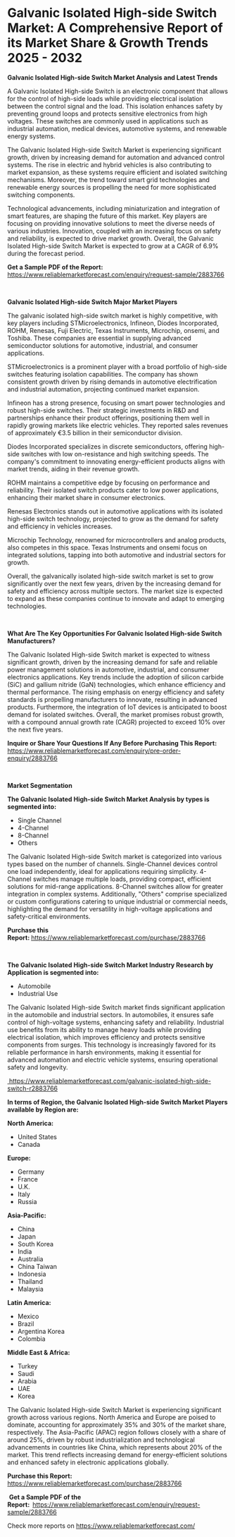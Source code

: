 <p><h1>Galvanic Isolated High-side Switch Market: A Comprehensive Report of its Market Share & Growth Trends 2025 - 2032</h1></p><p><strong>Galvanic Isolated High-side Switch Market Analysis and Latest Trends</strong></p>
<p><p>A Galvanic Isolated High-side Switch is an electronic component that allows for the control of high-side loads while providing electrical isolation between the control signal and the load. This isolation enhances safety by preventing ground loops and protects sensitive electronics from high voltages. These switches are commonly used in applications such as industrial automation, medical devices, automotive systems, and renewable energy systems.</p><p>The Galvanic Isolated High-side Switch Market is experiencing significant growth, driven by increasing demand for automation and advanced control systems. The rise in electric and hybrid vehicles is also contributing to market expansion, as these systems require efficient and isolated switching mechanisms. Moreover, the trend toward smart grid technologies and renewable energy sources is propelling the need for more sophisticated switching components.</p><p>Technological advancements, including miniaturization and integration of smart features, are shaping the future of this market. Key players are focusing on providing innovative solutions to meet the diverse needs of various industries. Innovation, coupled with an increasing focus on safety and reliability, is expected to drive market growth. Overall, the Galvanic Isolated High-side Switch Market is expected to grow at a CAGR of 6.9% during the forecast period.</p></p>
<p><strong>Get a Sample PDF of the Report:&nbsp;</strong> <a href="https://www.reliablemarketforecast.com/enquiry/request-sample/2883766?utm_campaign=2721&utm_medium=2&utm_source=Github&utm_content=ia&utm_term=13032025&utm_id=galvanic-isolated-high-side-switch">https://www.reliablemarketforecast.com/enquiry/request-sample/2883766</a></p>
<p>&nbsp;</p>
<p><strong>Galvanic Isolated High-side Switch Major Market Players</strong></p>
<p><p>The galvanic isolated high-side switch market is highly competitive, with key players including STMicroelectronics, Infineon, Diodes Incorporated, ROHM, Renesas, Fuji Electric, Texas Instruments, Microchip, onsemi, and Toshiba. These companies are essential in supplying advanced semiconductor solutions for automotive, industrial, and consumer applications.</p><p>STMicroelectronics is a prominent player with a broad portfolio of high-side switches featuring isolation capabilities. The company has shown consistent growth driven by rising demands in automotive electrification and industrial automation, projecting continued market expansion.</p><p>Infineon has a strong presence, focusing on smart power technologies and robust high-side switches. Their strategic investments in R&D and partnerships enhance their product offerings, positioning them well in rapidly growing markets like electric vehicles. They reported sales revenues of approximately €3.5 billion in their semiconductor division.</p><p>Diodes Incorporated specializes in discrete semiconductors, offering high-side switches with low on-resistance and high switching speeds. The company's commitment to innovating energy-efficient products aligns with market trends, aiding in their revenue growth.</p><p>ROHM maintains a competitive edge by focusing on performance and reliability. Their isolated switch products cater to low power applications, enhancing their market share in consumer electronics.</p><p>Renesas Electronics stands out in automotive applications with its isolated high-side switch technology, projected to grow as the demand for safety and efficiency in vehicles increases.</p><p>Microchip Technology, renowned for microcontrollers and analog products, also competes in this space. Texas Instruments and onsemi focus on integrated solutions, tapping into both automotive and industrial sectors for growth.</p><p>Overall, the galvanically isolated high-side switch market is set to grow significantly over the next few years, driven by the increasing demand for safety and efficiency across multiple sectors. The market size is expected to expand as these companies continue to innovate and adapt to emerging technologies.</p></p>
<p>&nbsp;</p>
<p><strong>What Are The Key Opportunities For Galvanic Isolated High-side Switch Manufacturers?</strong></p>
<p><p>The Galvanic Isolated High-side Switch market is expected to witness significant growth, driven by the increasing demand for safe and reliable power management solutions in automotive, industrial, and consumer electronics applications. Key trends include the adoption of silicon carbide (SiC) and gallium nitride (GaN) technologies, which enhance efficiency and thermal performance. The rising emphasis on energy efficiency and safety standards is propelling manufacturers to innovate, resulting in advanced products. Furthermore, the integration of IoT devices is anticipated to boost demand for isolated switches. Overall, the market promises robust growth, with a compound annual growth rate (CAGR) projected to exceed 10% over the next five years.</p></p>
<p><strong>Inquire or Share Your Questions If Any Before Purchasing This Report:</strong> <a href="https://www.reliablemarketforecast.com/enquiry/pre-order-enquiry/2883766?utm_campaign=2721&utm_medium=2&utm_source=Github&utm_content=ia&utm_term=13032025&utm_id=galvanic-isolated-high-side-switch">https://www.reliablemarketforecast.com/enquiry/pre-order-enquiry/2883766</a></p>
<p>&nbsp;</p>
<p><strong>Market Segmentation</strong></p>
<p><strong>The Galvanic Isolated High-side Switch Market Analysis by types is segmented into:</strong></p>
<p><ul><li>Single Channel</li><li>4-Channel</li><li>8-Channel</li><li>Others</li></ul></p>
<p><p>The Galvanic Isolated High-side Switch market is categorized into various types based on the number of channels. Single-Channel devices control one load independently, ideal for applications requiring simplicity. 4-Channel switches manage multiple loads, providing compact, efficient solutions for mid-range applications. 8-Channel switches allow for greater integration in complex systems. Additionally, "Others" comprise specialized or custom configurations catering to unique industrial or commercial needs, highlighting the demand for versatility in high-voltage applications and safety-critical environments.</p></p>
<p><strong>Purchase this Report:&nbsp;</strong><a href="https://www.reliablemarketforecast.com/purchase/2883766?utm_campaign=2721&utm_medium=2&utm_source=Github&utm_content=ia&utm_term=13032025&utm_id=galvanic-isolated-high-side-switch">https://www.reliablemarketforecast.com/purchase/2883766</a></p>
<p>&nbsp;</p>
<p><strong>The Galvanic Isolated High-side Switch Market Industry Research by Application is segmented into:</strong></p>
<p><ul><li>Automobile</li><li>Industrial Use</li></ul></p>
<p><p>The Galvanic Isolated High-side Switch market finds significant application in the automobile and industrial sectors. In automobiles, it ensures safe control of high-voltage systems, enhancing safety and reliability. Industrial use benefits from its ability to manage heavy loads while providing electrical isolation, which improves efficiency and protects sensitive components from surges. This technology is increasingly favored for its reliable performance in harsh environments, making it essential for advanced automation and electric vehicle systems, ensuring operational safety and longevity.</p></p>
<p><a href="https://www.reliablemarketforecast.com/galvanic-isolated-high-side-switch-r2883766?utm_campaign=2721&utm_medium=2&utm_source=Github&utm_content=ia&utm_term=13032025&utm_id=galvanic-isolated-high-side-switch">&nbsp;https://www.reliablemarketforecast.com/galvanic-isolated-high-side-switch-r2883766</a></p>
<p><strong>In terms of Region, the Galvanic Isolated High-side Switch Market Players available by Region are:</strong></p>
<p>
    <p> <strong> North America: </strong>
        <ul>
            <li>United States</li>
            <li>Canada</li>
        </ul>
        </p> 
    <p> <strong> Europe: </strong>
        <ul>
            <li>Germany</li>
            <li>France</li>
            <li>U.K.</li>
            <li>Italy</li>
            <li>Russia</li>
        </ul>
        </p> 
    <p> <strong> Asia-Pacific: </strong>
        <ul>
            <li>China</li>
            <li>Japan</li>
            <li>South Korea</li>
            <li>India</li>
            <li>Australia</li>
            <li>China Taiwan</li>
            <li>Indonesia</li>
            <li>Thailand</li>
            <li>Malaysia</li>
        </ul>
        </p> 
    <p> <strong> Latin America: </strong>
        <ul>
            <li>Mexico</li>
            <li>Brazil</li>
            <li>Argentina Korea</li>
            <li>Colombia</li>
        </ul>
        </p> 
    <p> <strong> Middle East & Africa: </strong>
        <ul>
            <li>Turkey</li>
            <li>Saudi</li>
            <li>Arabia</li>
            <li>UAE</li>
            <li>Korea</li>
        </ul>
    </p>
    </p>
<p><p>The Galvanic Isolated High-side Switch Market is experiencing significant growth across various regions. North America and Europe are poised to dominate, accounting for approximately 35% and 30% of the market share, respectively. The Asia-Pacific (APAC) region follows closely with a share of around 25%, driven by robust industrialization and technological advancements in countries like China, which represents about 20% of the market. This trend reflects increasing demand for energy-efficient solutions and enhanced safety in electronic applications globally.</p></p>
<p><strong>Purchase this Report: </strong><a href="https://www.reliablemarketforecast.com/purchase/2883766?utm_campaign=2721&utm_medium=2&utm_source=Github&utm_content=ia&utm_term=13032025&utm_id=galvanic-isolated-high-side-switch">https://www.reliablemarketforecast.com/purchase/2883766</a></p>
<p>&nbsp;<strong>Get a Sample PDF of the Report:&nbsp;&nbsp;</strong><a href="https://www.reliablemarketforecast.com/enquiry/request-sample/2883766?utm_campaign=2721&utm_medium=2&utm_source=Github&utm_content=ia&utm_term=13032025&utm_id=galvanic-isolated-high-side-switch">https://www.reliablemarketforecast.com/enquiry/request-sample/2883766</a></p>
<p><strong></strong></p>
<p>Check more reports on <a href="https://www.reliablemarketforecast.com/?utm_campaign=2721&utm_medium=2&utm_source=Github&utm_content=ia&utm_term=13032025&utm_id=galvanic-isolated-high-side-switch">https://www.reliablemarketforecast.com/</a></p>